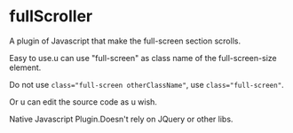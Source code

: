 # fullScroller
A plugin of Javascript that make the full-screen section scrolls.

Easy to use.u can use "full-screen" as class name of the full-screen-size element.

Do not use <code>class="full-screen otherClassName"</code>, use <code>class="full-screen"</code>.

Or u can edit the source code as u wish.

Native Javascript Plugin.Doesn't rely on JQuery or other libs.
